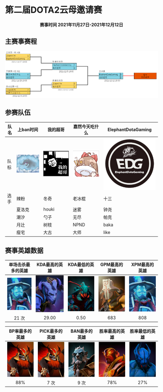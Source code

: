 # 第二届DOTA2云母邀请赛
<center><h4>赛事时间 2021年11月27日-2021年12月12日</h4></center>

## 主赛事赛程

![](../img/inpost/202107/Untitled/%E5%89%AA%E8%B4%B4%E6%9D%BF%E5%9B%BE%E7%89%87.png)

## 参赛队伍

| 队名 | 上ban时间         | 我的超哥                      | 嘉然今天吃什么           | ElephantDotaGaming            |
|--|---|---|--|---|
| 队标 | ![image-20211227105015536](../img/inpost/202107/Untitled/image-20211227105015536.png) | ![image-20211227105034801](../img/inpost/202107/Untitled/image-20211227105034801.png) | ![image-20211227105046631](../img/inpost/202107/Untitled/image-20211227105046631.png) | ![image-20211227105054478](../img/inpost/202107/Untitled/image-20211227105054478.png) |
| 选手 | 辣粉     | 冬奇   | 老冰棍                   | 十三                  |
|      | 夏洛克                                                       | houki                                                        | 迷雾                                                         | 钟尧                                                         |
|      | 潮汐                                                         | 勺子                                                         | 无尽                                                         | 帕克                                                         |
|      | 月辻                                                         | 树枝                                                         | NPND                                                         | baka                                                         |
|      | 瘦宅                                                         | 大古                                                         | 大师                                                         | like                                                         |

## 赛事英雄数据

|                      单场击杀最多的英雄                      |                        KDA最高的英雄                         |                        KDA最低的英雄                         |                        GPM最高的英雄                         |                        XPM最高的英雄                         |
| :----------------------------------------------------------: | :----------------------------------------------------------: | :----------------------------------------------------------: | :----------------------------------------------------------: | :----------------------------------------------------------: |
| ![image-20211227112939596](../img/inpost/202107/Untitled/image-20211227112939596.png) | ![npc_dota_hero_riki_png](../img/inpost/202107/Untitled/npc_dota_hero_riki_png.png) | ![npc_dota_hero_weaver_png](../img/inpost/202107/Untitled/npc_dota_hero_weaver_png.png) | ![npc_dota_hero_juggernaut_png](../img/inpost/202107/Untitled/npc_dota_hero_juggernaut_png.png) | ![npc_dota_hero_storm_spirit_png](../img/inpost/202107/Untitled/npc_dota_hero_storm_spirit_png.png) |
|                            21 次                             |                            29.00                             |                             0.50                             |                             683                              |                             808                              |

|                        BP率最多的英雄                        |                        PICK最多的英雄                        |                        BAN最多的英雄                         |                        胜率最高的英雄                        |                        胜率最低的英雄                        |
| :----------------------------------------------------------: | :----------------------------------------------------------: | :----------------------------------------------------------: | :----------------------------------------------------------: | :----------------------------------------------------------: |
| ![image-20211227111142495](../img/inpost/202107/Untitled/image-20211227111142495.png) | ![image-20211227111142495](../img/inpost/202107/Untitled/image-20211227111142495.png) | ![image-20211227112229568](../img/inpost/202107/Untitled/image-20211227112229568.png) | ![npc_dota_hero_ember_spirit_png](../img/inpost/202107/Untitled/npc_dota_hero_ember_spirit_png.png) | ![npc_dota_hero_night_stalker_png](../img/inpost/202107/Untitled/npc_dota_hero_night_stalker_png.png) |
|                             88%                              |                             7 次                             |                             9 次                             |                             78%                              |                             27%                              |

